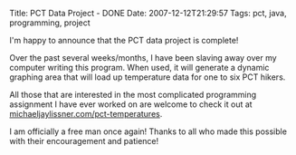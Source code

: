 Title: PCT Data Project - DONE
Date: 2007-12-12T21:29:57
Tags: pct, java, programming, project


I'm happy to announce that the PCT data project is complete! 

Over the past several weeks/months, I have been slaving away over my computer writing this program. When used, it will generate a dynamic graphing area that will load up temperature data for one to six PCT hikers. 

All those that are interested in the most complicated programming assignment I have ever worked on are welcome to check it out at <a href="http://www.michaeljaylissner.com/pct-temperatures">michaeljaylissner.com/pct-temperatures</a>.

I am officially a free man once again! Thanks to all who made this possible with their encouragement and patience! 